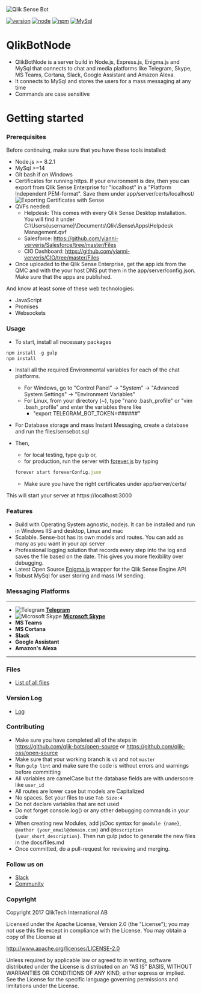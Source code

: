 ![Qlik Sense Bot](/screenshots/general/qlik_sense_bot-V2-01_200x200.png?raw=true "Qlik Sense Bot")

[![version](http://img.shields.io/badge/version-1.2.1-brightgreen.svg?style=plastic)]()
[![node](http://img.shields.io/badge/node->=8.2.1-brightgreen.svg?style=plastic)](https://nodejs.org/en/)
[![npm](http://img.shields.io/badge/npm->=3.10.8-brightgreen.svg?style=plastic)](https://nodejs.org/en/)
[![MySql](http://img.shields.io/badge/MySql->=14-brightgreen.svg?style=plastic)](https://www.mysql.com/)

# QlikBotNode
- QlikBotNode is a server build in Node.js, Express.js, Enigma.js and MySql that connects to chat and media platforms like Telegram, Skype, MS Teams, Cortana, Slack, Google Assistant and Amazon Alexa. 
- It connects to MySql and stores the users for a mass messaging at any time
- Commands are case sensitive

# Getting started

### Prerequisites 

Before continuing, make sure that you have these tools installed:

- Node.js >= 8.2.1
- MySql >=14
- Git bash if on Windows
- Certificates for running https. If your environment is dev, then you can export from Qlik Sense Enterprise for "localhost" in a "Platform Independent PEM-format". Save them under app/server/certs/localhost/
![Exporting Certificates with Sense](/screenshots/general/export-certificates.png?raw=true "Exporting Certificates with Sense")
- QVFs needed:
	- Helpdesk: This comes with every Qlik Sense Desktop installation. You will find it under C:\Users\{username}\Documents\Qlik\Sense\Apps\Helpdesk Management.qvf
	- Salesforce: https://github.com/yianni-ververis/Salesforce/tree/master/Files
	- CIO Dashboard: https://github.com/yianni-ververis/CIO/tree/master/Files
- Once uploaded to the Qlik Sense Enterprise, get the app ids from the QMC and with the your host DNS put them in the app/server/config.json. Make sure that the apps are published.

And know at least some of these web technologies:

- JavaScript
- Promises
- Websockets

### Usage

- To start, install all necessary packages
```javascript
npm install -g gulp
npm install
```

- Install all the required Environmental variables for each of the chat platforms.
	- For Windows, go to "Control Panel" -> "System" -> "Advanced System Settings" -> "Environment Variables"
	- For Linux, from your directory (~), type "nano .bash_profile" or "vim .bash_profile" and enter the variables there like 
		- "export TELEGRAM_BOT_TOKEN=######"

- For Database storage and mass Instant Messaging, create a database and run the files/sensebot.sql

- Then, 
	- for local testing, type gulp or,
	- for production, run the server with [forever.js](https://github.com/foreverjs/forever) by typing 
	```javascript
	forever start foreverConfig.json
	```
	- Make sure you have the right certificates under app/server/certs/


This will start your server at https://localhost:3000

### Features

- Build with Operating System agnostic, nodejs. It can be installed and run in Windows IIS and desktop, Linux and mac
- Scalable. Sense-bot has its own models and routes. You can add as many as you want in your api server
- Professional logging solution that records every step into the log and saves the file based on the date. This gives you more flexibility over debugging.
- Latest Open Source [Enigma.js](https://github.com/qlik-oss/enigma.js) wrapper for the Qlik Sense Engine API
- Robust MySql for user storing and mass IM sending.

### Messaging Platforms

---
- ![Telegram](/screenshots/telegram/32x32.png?raw=true "Telegram") **[Telegram](docs/Telegram.md)**
- ![Microsoft Skype](/screenshots/skype/32x32.png?raw=true "Microsoft Skype") **[Microsoft Skype](docs/Skype.md)**
- **MS Teams**
- **MS Cortana**
- **Slack**
- **Google Assistant**
- **Amazon's Alexa**
---

### Files
- [List of all files](docs/files.md)

### Version Log
- [Log](docs/log.md)

### Contributing

- Make sure you have completed all of the steps in https://github.com/qlik-bots/open-source or https://github.com/qlik-oss/open-source
- Make sure that your working branch is ```v1``` and not ```master``` 
- Run ```gulp lint``` and make sure the code is without errors and warnings before committing
- All variables are camelCase but the database fields are with underscore like `user_id`
- All routes are lower case but models are Capitalized
- No spaces. Set your files to use `Tab Size:4`
- Do not declare variables that are not used
- Do not forget console.log() or any other debugging commands in your code
- When creating new Modules, add jsDoc syntax for `@module {name}`, `@author {your_email@domain.com}` and `@description {your_short_description}`. Then run gulp jsdoc to generate the new files in the docs/files.md
- Once committed, do a pull-request for reviewing and merging.

### Follow us on

- [Slack](http://branch.qlik.com/slack)
- [Community](https://community.qlik.com/groups/qlik-chatbots)

### Copyright

Copyright 2017 QlikTech International AB

Licensed under the Apache License, Version 2.0 (the "License"); you may not use this file except in compliance with the License. You may obtain a copy of the License at    

http://www.apache.org/licenses/LICENSE-2.0

Unless required by applicable law or agreed to in writing, software distributed under the License is distributed on an "AS IS" BASIS, WITHOUT WARRANTIES OR CONDITIONS OF ANY KIND, either express or implied. See the License for the specific language governing permissions and limitations under the License.

